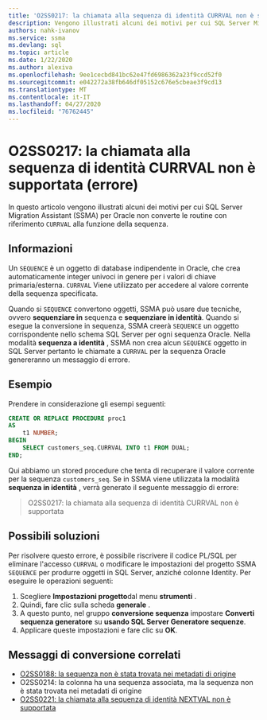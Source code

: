 ```yaml
---
title: 'O2SS0217: la chiamata alla sequenza di identità CURRVAL non è supportata (errore)'
description: Vengono illustrati alcuni dei motivi per cui SQL Server Migration Assistant (SSMA) per Oracle non converte le routine con riferimento alla funzione CURRVAL della sequenza.
authors: nahk-ivanov
ms.service: ssma
ms.devlang: sql
ms.topic: article
ms.date: 1/22/2020
ms.author: alexiva
ms.openlocfilehash: 9ee1cecbd841bc62e47fd6986362a23f9ccd52f0
ms.sourcegitcommit: e042272a38fb646df05152c676e5cbeae3f9cd13
ms.translationtype: MT
ms.contentlocale: it-IT
ms.lasthandoff: 04/27/2020
ms.locfileid: "76762445"
---
```

# <a name="o2ss0217-call-to-identity-sequence-currval-not-supported-error"></a>O2SS0217: la chiamata alla sequenza di identità CURRVAL non è supportata (errore)

In questo articolo vengono illustrati alcuni dei motivi per cui SQL Server Migration Assistant (SSMA) per Oracle non converte le routine con riferimento `CURRVAL` alla funzione della sequenza.

## <a name="background"></a>Informazioni

Un `SEQUENCE` è un oggetto di database indipendente in Oracle, che crea automaticamente integer univoci in genere per i valori di chiave primaria/esterna. `CURRVAL` Viene utilizzato per accedere al valore corrente della sequenza specificata.

Quando si `SEQUENCE` convertono oggetti, SSMA può usare due tecniche, ovvero **sequenziare in** sequenza e **sequenziare in identità**. Quando si esegue la conversione in sequenza, SSMA creerà `SEQUENCE` un oggetto corrispondente nello schema SQL Server per ogni sequenza Oracle. Nella modalità **sequenza a identità** , SSMA non crea alcun `SEQUENCE` oggetto in SQL Server pertanto le chiamate a `CURRVAL` per la sequenza Oracle genereranno un messaggio di errore.

## <a name="example"></a>Esempio

Prendere in considerazione gli esempi seguenti:

```sql
CREATE OR REPLACE PROCEDURE proc1
AS
    t1 NUMBER;
BEGIN
    SELECT customers_seq.CURRVAL INTO t1 FROM DUAL;
END;
```

Qui abbiamo un stored procedure che tenta di recuperare il valore corrente per la sequenza `customers_seq`. Se in SSMA viene utilizzata la modalità **sequenza in identità** , verrà generato il seguente messaggio di errore:

> O2SS0217: la chiamata alla sequenza di identità CURRVAL non è supportata

## <a name="possible-remedies"></a>Possibili soluzioni

Per risolvere questo errore, è possibile riscrivere il codice PL/SQL per eliminare l'accesso `CURRVAL` o modificare le impostazioni del progetto SSMA `SEQUENCE` per produrre oggetti in SQL Server, anziché colonne Identity. Per eseguire le operazioni seguenti:

1. Scegliere **Impostazioni progetto**dal menu **strumenti** .
2. Quindi, fare clic sulla scheda **generale** .
3. A questo punto, nel gruppo **conversione sequenza** impostare **Converti sequenza generatore** su **usando SQL Server Generatore sequenze**.
4. Applicare queste impostazioni e fare clic su **OK**.

## <a name="related-conversion-messages"></a>Messaggi di conversione correlati

* [O2SS0188: la sequenza non è stata trovata nei metadati di origine](o2ss0188.md)
* O2SS0214: la colonna ha una sequenza associata, ma la sequenza non è stata trovata nei metadati di origine
* [O2SS0221: la chiamata alla sequenza di identità NEXTVAL non è supportata](o2ss0221.md)
